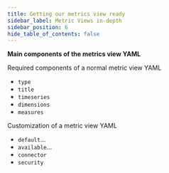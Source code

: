 ```yaml
---
title: Getting our metrics view ready
sidebar_label: Metric Views in-depth
sidebar_position: 6
hide_table_of_contents: false
---
```


**Main components of the metrics view YAML**

Required components of a normal metric view YAML

- `type`
- `title`
- `timeseries`
- `dimensions`
- `measures`

Customization of a metric view YAML

- `default`...
- `available`...
- `connector`
- `security`


